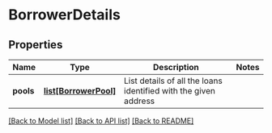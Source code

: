 # BorrowerDetails

## Properties
Name | Type | Description | Notes
------------ | ------------- | ------------- | -------------
**pools** | [**list[BorrowerPool]**](BorrowerPool.md) | List details of all the loans identified with the given address | 

[[Back to Model list]](../README.md#documentation-for-models) [[Back to API list]](../README.md#documentation-for-api-endpoints) [[Back to README]](../README.md)

